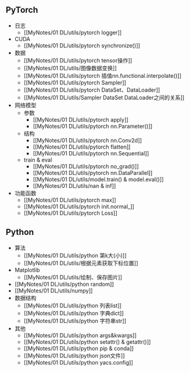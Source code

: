 ## PyTorch
- 日志
	- [[MyNotes/01 DL/utils/pytorch logger]]
- CUDA
	- [[MyNotes/01 DL/utils/pytorch synchronize()]]
- 数据
	- [[MyNotes/01 DL/utils/pytorch tensor操作]]
	- [[MyNotes/01 DL/utils/图像数据变换]]
	- [[MyNotes/01 DL/utils/pytorch 插值nn.functional.interpolate()]]
	- [[MyNotes/01 DL/utils/pytorch Sampler]]
	- [[MyNotes/01 DL/utils/pytorch DataSet、DataLoader]]
	- [[MyNotes/01 DL/utils/Sampler DataSet DataLoader之间的关系]]
- 网络模型
	- 参数
		- [[MyNotes/01 DL/utils/pytorch apply]]
		- [[MyNotes/01 DL/utils/pytorch nn.Parameter()]]
	- 结构
		- [[MyNotes/01 DL/utils/pytorch nn.Conv2d]]
		- [[MyNotes/01 DL/utils/pytorch flatten]]
		- [[MyNotes/01 DL/utils/pytorch nn.Sequential]]
	- train & eval
		- [[MyNotes/01 DL/utils/pytorch no_grad()]]
		- [[MyNotes/01 DL/utils/pytorch nn.DataParallel]]
		- [[MyNotes/01 DL/utils/model.train() & model.eval()]]
		- [[MyNotes/01 DL/utils/nan & inf]]
- 功能函数
	- [[MyNotes/01 DL/utils/pytorch max]]
	- [[MyNotes/01 DL/utils/pytorch init.normal_]]
	- [[MyNotes/01 DL/utils/pytorch Loss]]




## Python

- 算法
	- [[MyNotes/01 DL/utils/python 第k大(小)]]
	- [[MyNotes/01 DL/utils/根据元素获取下标位置]]
- Matplotlib
	- [[MyNotes/01 DL/utils/绘制、保存图片]]
- [[MyNotes/01 DL/utils/python random]]
- [[MyNotes/01 DL/utils/numpy]]
- 数据结构
	- [[MyNotes/01 DL/utils/python 列表list]]
	- [[MyNotes/01 DL/utils/python 字典dict]]
	- [[MyNotes/01 DL/utils/python 字符串str]]
- 其他
	- [[MyNotes/01 DL/utils/python args&kwargs]]
	- [[MyNotes/01 DL/utils/python setattr() & getattr()]]
	- [[MyNotes/01 DL/utils/python pip & conda]]
	- [[MyNotes/01 DL/utils/python json文件]]
	- [[MyNotes/01 DL/utils/python yacs.config]]
